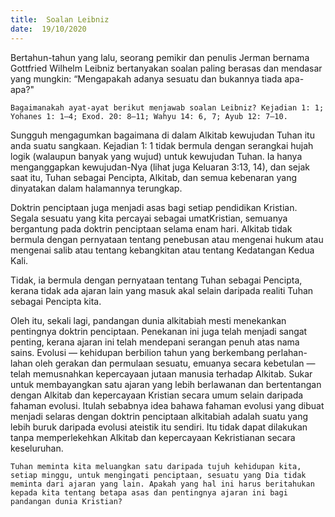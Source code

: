 ```yaml
---
title:  Soalan Leibniz
date:  19/10/2020
---
```


Bertahun-tahun yang lalu, seorang pemikir dan penulis Jerman bernama Gottfried Wilhelm Leibniz bertanyakan soalan paling berasas dan mendasar  yang mungkin: “Mengapakah adanya sesuatu dan bukannya tiada apa-apa?"

`Bagaimanakah ayat-ayat berikut menjawab soalan Leibniz? Kejadian 1: 1; Yohanes 1: 1–4; Exod. 20: 8–11; Wahyu 14: 6, 7; Ayub 12: 7–10.`

Sungguh mengagumkan bagaimana di dalam Alkitab kewujudan Tuhan itu anda suatu sangkaan. Kejadian 1: 1 tidak bermula dengan serangkai hujah logik (walaupun banyak yang wujud) untuk kewujudan Tuhan. Ia hanya menganggapkan kewujudan-Nya (lihat juga Keluaran 3:13, 14), dan sejak saat itu, Tuhan sebagai Pencipta, Alkitab, dan semua kebenaran yang dinyatakan dalam halamannya terungkap.

Doktrin penciptaan juga menjadi asas bagi setiap pendidikan Kristian. Segala sesuatu yang kita percayai sebagai umatKristian, semuanya bergantung pada doktrin penciptaan selama enam hari. Alkitab tidak bermula dengan pernyataan tentang penebusan atau mengenai hukum atau mengenai salib atau tentang kebangkitan atau tentang Kedatangan Kedua Kali.

Tidak, ia bermula dengan pernyataan tentang Tuhan sebagai Pencipta, kerana tidak ada ajaran lain yang masuk akal selain daripada realiti Tuhan sebagai Pencipta kita.

Oleh itu, sekali lagi, pandangan dunia alkitabiah mesti menekankan pentingnya doktrin penciptaan. Penekanan ini juga telah menjadi sangat penting, kerana ajaran ini telah mendepani serangan penuh atas nama sains. Evolusi — kehidupan berbilion tahun yang berkembang perlahan-lahan oleh gerakan dan permulaan sesuatu, emuanya secara kebetulan — telah memusnahkan kepercayaan jutaan manusia terhadap Alkitab. Sukar untuk membayangkan satu ajaran yang lebih berlawanan dan bertentangan dengan Alkitab dan kepercayaan Kristian secara umum selain daripada fahaman evolusi. Itulah sebabnya idea bahawa fahaman evolusi yang dibuat menjadi selaras dengan doktrin penciptaan alkitabiah adalah suatu yang lebih buruk daripada evolusi ateistik itu sendiri. Itu tidak dapat dilakukan tanpa memperlekehkan Alkitab dan kepercayaan Kekristianan secara keseluruhan.

`Tuhan meminta kita meluangkan satu daripada tujuh kehidupan kita, setiap minggu, untuk mengingati penciptaan, sesuatu yang Dia tidak meminta dari ajaran yang lain. Apakah yang hal ini harus beritahukan kepada kita tentang betapa asas dan pentingnya ajaran ini bagi pandangan dunia Kristian?`